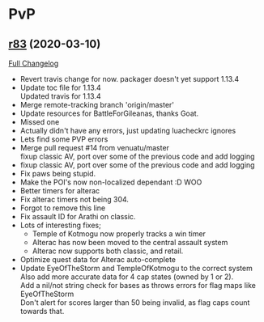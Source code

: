 # <DBM> PvP

## [r83](https://github.com/DeadlyBossMods/DBM-PvP/tree/r83) (2020-03-10)
[Full Changelog](https://github.com/DeadlyBossMods/DBM-PvP/compare/r82...r83)

- Revert travis change for now. packager doesn't yet support 1.13.4  
- Update toc file for 1.13.4  
    Updated travis for 1.13.4  
- Merge remote-tracking branch 'origin/master'  
- Update resources for BattleForGileanas, thanks Goat.  
- Missed one  
- Actually didn't have any errors, just updating luacheckrc ignores  
- Lets find some PVP errors  
- Merge pull request #14 from venuatu/master  
    fixup classic AV, port over some of the previous code and add logging  
- fixup classic AV, port over some of the previous code and add logging  
- Fix paws being stupid.  
- Make the POI's now non-localized dependant :D WOO  
- Better timers for alterac  
- Fix alterac timers not being 304.  
- Forgot to remove this line  
- Fix assault ID for Arathi on classic.  
- Lots of interesting fixes;  
    - Temple of Kotmogu now properly tracks a win timer  
    - Alterac has now been moved to the central assault system  
    - Alterac now supports both classic, and retail.  
- Optimize quest data for Alterac auto-complete  
- Update EyeOfTheStorm and TempleOfKotmogu to the correct system  
    Also add more accurate data for 4 cap states (owned by 1 or 2).  
    Add a nil/not string check for bases as throws errors for flag maps like EyeOfTheStorm  
    Don't alert for scores larger than 50 being invalid, as flag caps count towards that.  
